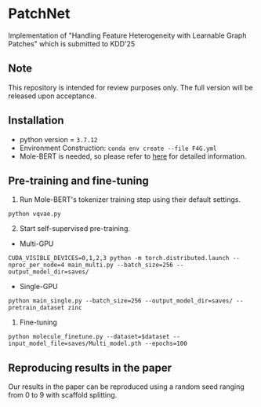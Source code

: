 # PatchNet
Implementation of "Handling Feature Heterogeneity with Learnable Graph Patches" which is submitted to KDD'25

## Note
This repository is intended for review purposes only. The full version will be released upon acceptance.

## Installation

- python version = `3.7.12`
- Environment Construction:
```conda env create --file F4G.yml```
- Mole-BERT is needed, so please refer to [here](https://github.com/junxia97/Mole-BERT) for detailed information.

## Pre-training and fine-tuning

1. Run Mole-BERT's tokenizer training step using their default settings.
```
python vqvae.py
```
2. Start self-supervised pre-training.
- Multi-GPU
```
CUDA_VISIBLE_DEVICES=0,1,2,3 python -m torch.distributed.launch --nproc_per_node=4 main_multi.py --batch_size=256 --output_model_dir=saves/
```
- Single-GPU
```
python main_single.py --batch_size=256 --output_model_dir=saves/ --pretrain_dataset zinc
```
1. Fine-tuning
```
python molecule_finetune.py --dataset=$dataset --input_model_file=saves/Multi_model.pth --epochs=100
```

## Reproducing results in the paper
Our results in the paper can be reproduced using a random seed ranging from 0 to 9 with scaffold splitting. 

<!-- ## Reference -->


